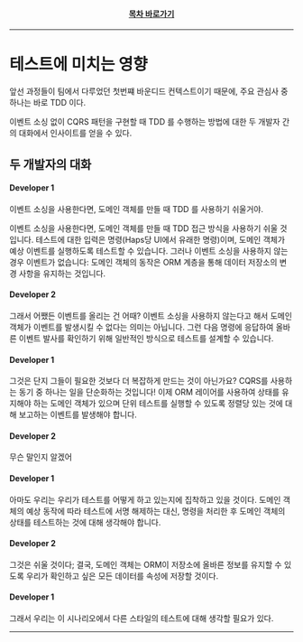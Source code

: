 <div align="center">

#### [목차 바로가기](https://github.com/dhslrl321/cqrs-journey-guide-korean/blob/master/Table%20of%20Contents.md)

</div>

---

# 테스트에 미치는 영향

앞선 과정들이 팀에서 다루었던 첫번쨰 바운디드 컨텍스트이기 때문에, 주요 관심사 중 하나는 바로 TDD 이다.

이벤트 소싱 없이 CQRS 패턴을 구현할 때 TDD 를 수행하는 방법에 대한 두 개발자 간의 대화에서 인사이트를 얻을 수 있다.

## 두 개발자의 대화

#### Developer 1

이벤트 소싱을 사용한다면, 도메인 객체를 만들 때 TDD 를 사용하기 쉬울거야.

이벤트 소싱을 사용한다면, 도메인 객체를 만들 때 TDD 접근 방식을 사용하기 쉬울 것입니다. 테스트에 대한 입력은 명령(Haps당 UI에서 유래한 명령)이며, 도메인 객체가 예상 이벤트를 실행하도록 테스트할 수 있습니다. 그러나 이벤트 소싱을 사용하지 않는 경우 이벤트가 없습니다: 도메인 객체의 동작은 ORM 계층을 통해 데이터 저장소의 변경 사항을 유지하는 것입니다.

#### Developer 2

그래서 어쨌든 이벤트를 올리는 건 어때? 이벤트 소싱을 사용하지 않는다고 해서 도메인 객체가 이벤트를 발생시킬 수 없다는 의미는 아닙니다. 그런 다음 명령에 응답하여 올바른 이벤트 발사를 확인하기 위해 일반적인 방식으로 테스트를 설계할 수 있습니다.

#### Developer 1

그것은 단지 그들이 필요한 것보다 더 복잡하게 만드는 것이 아닌가요? CQRS를 사용하는 동기 중 하나는 일을 단순화하는 것입니다! 이제 ORM 레이어를 사용하여 상태를 유지해야 하는 도메인 객체가 있으며 단위 테스트를 실행할 수 있도록 정렬당 있는 것에 대해 보고하는 이벤트를 발생해야 합니다.

#### Developer 2

무슨 말인지 알겠어

#### Developer 1

아마도 우리는 우리가 테스트를 어떻게 하고 있는지에 집착하고 있을 것이다. 도메인 객체의 예상 동작에 따라 테스트에 서명 해제하는 대신, 명령을 처리한 후 도메인 객체의 상태를 테스트하는 것에 대해 생각해야 합니다.

#### Developer 2

그것은 쉬울 것이다; 결국, 도메인 객체는 ORM이 저장소에 올바른 정보를 유지할 수 있도록 우리가 확인하고 싶은 모든 데이터를 속성에 저장할 것이다.

#### Developer 1

그래서 우리는 이 시나리오에서 다른 스타일의 테스트에 대해 생각할 필요가 있다.

---
